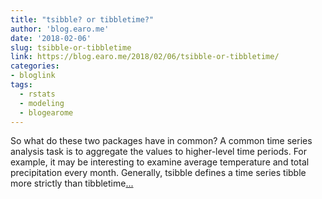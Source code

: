 ```yaml
---
title: "tsibble? or tibbletime?"
author: 'blog.earo.me'
date: '2018-02-06'
slug: tsibble-or-tibbletime
link: https://blog.earo.me/2018/02/06/tsibble-or-tibbletime/
categories:
- bloglink
tags:
  - rstats
  - modeling
  - blogearome
---
```


So what do these two packages have in common? A common time series analysis task is to aggregate the values to higher-level time periods. For example, it may be interesting to examine average temperature and total precipitation every month. Generally, tsibble defines a time series tibble more strictly than tibbletime[... <i class="fas fa-external-link-alt"></i>](https://blog.earo.me/2018/02/06/tsibble-or-tibbletime/)

